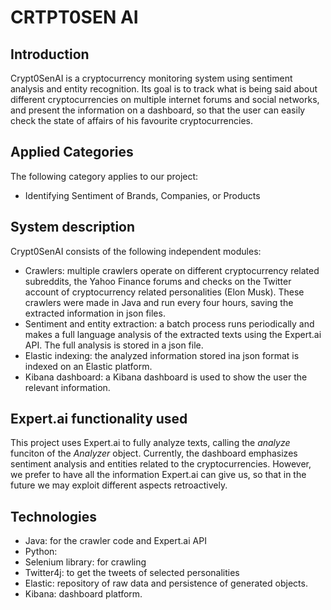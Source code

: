 # CRTPT0SEN AI

##  Introduction
Crypt0SenAI is a cryptocurrency monitoring system using sentiment analysis and entity recognition. Its goal is to track what is being said about different cryptocurrencies on multiple internet forums and social networks, and present the information on a dashboard, so that the user can easily check the state of affairs of his favourite cryptocurrencies.

## Applied Categories
The following category applies to our project:
- Identifying Sentiment of Brands, Companies, or Products

## System description
Crypt0SenAI consists of the following independent modules:
- Crawlers: multiple crawlers operate on different cryptocurrency related subreddits, the Yahoo Finance forums and checks on the Twitter account of cryptocurrency related personalities (Elon Musk). These crawlers were made in Java and run every four hours, saving the extracted information in json files.
- Sentiment and entity extraction: a batch process runs periodically and makes a full language analysis of the extracted texts using the Expert.ai API. The full analysis is stored in a json file.
- Elastic indexing: the analyzed information stored ina json format is indexed on an Elastic platform.
- Kibana dashboard: a Kibana dashboard is used to show the user the relevant information.

## Expert.ai functionality used
This project uses Expert.ai to fully analyze texts, calling the *analyze* funciton of the *Analyzer* object. Currently, the dashboard emphasizes sentiment analysis and entities related to the cryptocurrencies. However, we prefer to have all the information Expert.ai can give us, so that in the future we may exploit different aspects retroactively.

## Technologies
- Java: for the crawler code and Expert.ai API 
- Python:
- Selenium library: for crawling
- Twitter4j: to get the tweets of selected personalities
- Elastic: repository of raw data and persistence of generated objects.
- Kibana: dashboard platform.
